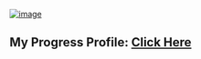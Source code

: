 [![image](https://drive.google.com/file/d/1nEtKNdI503mV2kUYldKK0JpP_tgNfv_e/view?usp=sharing)](https://drive.google.com/drive/folders/1BQR2n1FGE0YZCavn-HFQpxcpi4MtkBHn)

## My Progress Profile: [Click Here](https://drive.google.com/drive/folders/12OvN_hsMGverGt1i_zCy_RBA6FEf1i1R?usp=sharing)
